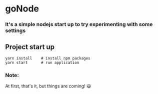 # goNode

### It's a simple nodejs start up to try experimenting with some settings

## Project start up

```terminal
yarn install    # install npm packages
yarn start      # run application
```

### Note:

At first, that's it, but things are coming! :smiley:
